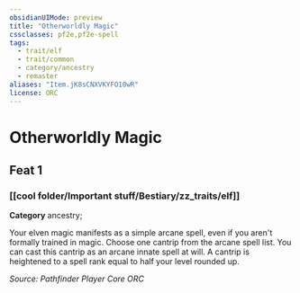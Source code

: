 ```yaml
---
obsidianUIMode: preview
title: "Otherworldly Magic"
cssclasses: pf2e,pf2e-spell
tags:
  - trait/elf
  - trait/common
  - category/ancestry
  - remaster
aliases: "Item.jK8sCNXVKYFO10wR"
license: ORC
---
```

# Otherworldly Magic
## Feat 1
### [[cool folder/Important stuff/Bestiary/zz_traits/elf]]

**Category** ancestry; 




Your elven magic manifests as a simple arcane spell, even if you aren't formally trained in magic. Choose one cantrip from the arcane spell list. You can cast this cantrip as an arcane innate spell at will. A cantrip is heightened to a spell rank equal to half your level rounded up.

*Source: Pathfinder Player Core*
*ORC*